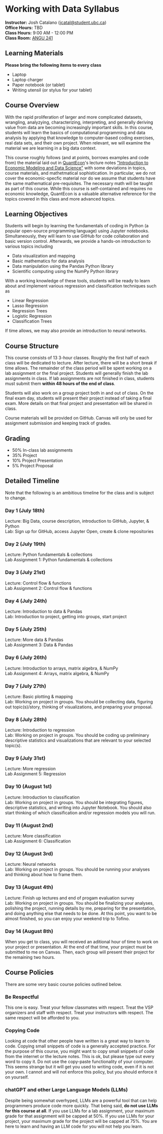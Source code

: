 # Working with Data Syllabus 
**Instructor:** Josh Catalano (jcatal@student.ubc.ca) \
**Office Hours:** TBD \
**Class Hours:** 9:00 AM - 12:00 PM \
**Class Room:** [ANGU 241](https://learningspaces.ubc.ca/classrooms/angu-241)

## Learning Materials
**Please bring the following items to every class**
- Laptop
- Laptop charger
- Paper notebook (or tablet)
- Writing utensil (or stylus for your tablet)


## Course Overview
With the rapid proliferation of larger and more complicated datasets, wrangling, analyzying, characterizing, interpreting, and generally deriving value from data are becoming increasingly important skills. In this course, students will learn the basics of computational programming and data analysis by applying that knowledge to computer-based coding exercises, real data sets, and their own project. When relevant, we will examine the material we are learning in a big data context.

This course roughly follows (and at points, borrows examples and code from) the material laid out in [QuantEcon](https://quantecon.org/)'s lecture notes ["Introduction to Economic Modeling and Data Science"](https://datascience.quantecon.org/) with some deviations in topics, course materials, and mathetmatical sophistication. In particular, we do not cover the economic-specfic material nor do we assume that students have the same mathematical pre-requisites. The necessary math will be taught as part of this course. While this course is self-contained and requires no economic knowledge, QuantEcon is a valuable alternative reference for the topics covered in this class and more advanced topics.


## Learning Objectives 
Students will begin by learning the fundamentals of coding in Python (a popular open-source programming language) using Jupyter notebooks. Simultaneously, they will learn to use GitHub for code collaboration and basic version control. Afterwards, we provide a hands-on introduction to various topics including

- Data visualization and mapping
- Basic mathematics for data analysis
- Data manipulation using the Pandas Python library
- Scientific computing using the NumPy Python library

With a working knowledge of these tools, students will be ready to learn about and implement various regression and classification techniques such as
- Linear Regression
- Lasso Regression
- Regression Trees
- Logistic Regression
- Classification Trees

If time allows, we may also provide an introduction to neural networks.

## Course Structure
This course consists of 13 3-hour classes. Roughly the first half of each class will be dedicated to lecture. After lecture, there will be a short break if time allows. The remainder of the class period will be spent working on a lab assignment or the final project. Students will generally finish the lab assignments in class. If lab assignments are not finished in class, students must submit them **within 48 hours of the end of class**. 

Students will also work on a group project both in and out of class. On the final exam day, students will present their project instead of taking a final exam. More details on that final project and presentation will be shared in class. 

Course materials will be provided on GitHub. Canvas will only be used for assignment submission and keeping track of grades. 

## Grading
- 50% In-class lab assignments
- 35% Project
- 10% Project Presentation
-  5% Project Proposal


 
## Detailed Timeline
Note that the following is an ambitious timeline for the class and is subject to change. 

### Day 1 (July 18th)
Lecture: Big Data, course description, introduction to GitHub, Jupyter, & Python \
Lab: Sign up for GitHub, access Jupyter Open, create & clone repositories

### Day 2 (July 19th)
Lecture: Python fundamentals & collections \
Lab Assignment 1: Python fundamentals & collections

### Day 3 (July 21st)
Lecture: Control flow & functions \
Lab Assignment 2: Control flow & functions

### Day 4 (July 24th)
Lecture: Introduction to data & Pandas \
Lab: Introduction to project, getting into groups, start project

### Day 5 (July 25th)
Lecture: More data & Pandas \
Lab Assignment 3: Data & Pandas

### Day 6 (July 26th)
Lecture: Introduction to arrays, matrix algebra, & NumPy\
Lab Assignment 4: Arrays, matrix algebra, & NumPy

### Day 7 (July 27th)
Lecture: Basic plotting & mapping\
Lab: Working on project in groups. You should be collecting data, figuring out topic(s)/story, thinking of visualizations, and preparing your proposal. 

### Day 8 (July 28th)
Lecture: Introduction to regression\
Lab: Working on project in groups. You should be coding up preliminary descriptive statistics and visualizations that are relevant to your selected topic(s). 

### Day 9 (July 31st)
Lecture: More regression\
Lab Assignment 5: Regression

### Day 10 (August 1st)
Lecture: Introduction to classification\
Lab: Working on project in groups. You should be integrating figures, descriptive statistics, and writing into Jupyter Notebook. You should also start thinking of which classification and/or regression models you will run.

### Day 11 (August 2nd)
Lecture: More classification \
Lab Assignment 6: Classification

### Day 12 (August 3rd)
Lecture: Neural networks \
Lab: Working on project in groups. You should be running your analyses and thinking about how to frame them. 

### Day 13 (August 4th)
Lecture: Finish up lectures and end of progam evaluation survey\
Lab: Working on project in groups. You should be finalizing your analyses, polishing the project, running details by me, preparing for the presentation, and doing anything else that needs to be done. At this point, you want to be almost finished, so you can enjoy your weekend trip to Tofino. 

### Day 14 (August 8th)
When you get to class, you will received an aditional hour of time to work on your project or presentation. At the end of that time, your project must be submitted to me on Canvas. Then, each group will present their project for the remaining two hours.


## Course Policies
There are some very basic course policies outlined below.

### Be Respectful
This one is easy. Treat your fellow classmates with respect. Treat the VSP organizers and staff with respect. Treat your instructors with respect. The same respect will be afforded to you. 

### Copying Code
Looking at code that other people have written is a great way to learn to code. Copying small snippets of code is a generally accepted practice. For the purpose of this course, you might want to copy small snippets of code from the internet or the lecture notes. This is ok, but please type out every word to copy it. Do not use the copy-paste functionality of your computer. This seems strange but it will get you used to writing code, even if it is not your own. I cannot and will not enforce this policy, but you should enforce it on yourself. 

### chatGPT and other Large Language Models (LLMs)
Despite being somewhat overhyped, LLMs are a powerful tool that can help programmers produce code more quickly. That being said, **do not use LLMs for this course at all**. If you use LLMs for a lab assignment, your maximum grade for that assignment will be capped at 50%. If you use LLMs for your project, your maximum grade for the project will be capped at 75%. You are here to learn and having an LLM code for you will not help you learn. 




